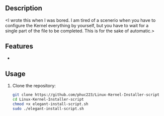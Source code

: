 # <Linux Kernel Installer>

## Description
<I wrote this when I was bored. I am tired of a scenerio when you have to configure the Kernel everything by yourself, but you have to wait for a single part of the file to be completed. This is for the sake of automatic.>

## Features
- <Do everything except the config of course.>

## Usage
1. Clone the repository:
   ```bash
   git clone https://github.com/phuc223/Linux-Kernel-Installer-script
   cd Linux-Kernel-Installer-script
   chmod +x elegant-install-script.sh
   sudo ./elegant-install-script.sh
